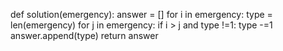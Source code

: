 def solution(emergency):
    answer = []
    for i in emergency:
        type = len(emergency)
        for j in emergency:
            if i > j and type !=1:
                type -=1
        answer.append(type)
    return answer